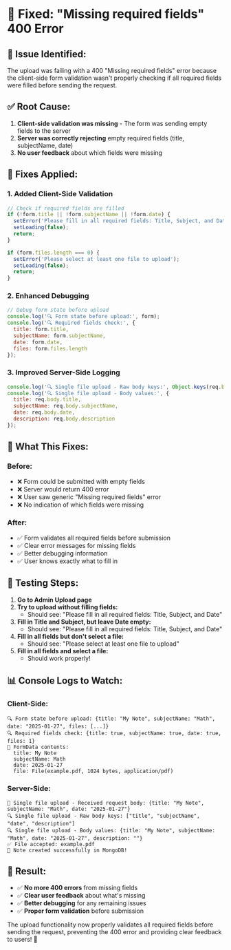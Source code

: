 # 🔧 Fixed: "Missing required fields" 400 Error

## 🚨 **Issue Identified:**
The upload was failing with a 400 "Missing required fields" error because the client-side form validation wasn't properly checking if all required fields were filled before sending the request.

## ✅ **Root Cause:**
1. **Client-side validation was missing** - The form was sending empty fields to the server
2. **Server was correctly rejecting** empty required fields (title, subjectName, date)
3. **No user feedback** about which fields were missing

## 🔧 **Fixes Applied:**

### **1. Added Client-Side Validation**
```javascript
// Check if required fields are filled
if (!form.title || !form.subjectName || !form.date) {
  setError('Please fill in all required fields: Title, Subject, and Date');
  setLoading(false);
  return;
}

if (form.files.length === 0) {
  setError('Please select at least one file to upload');
  setLoading(false);
  return;
}
```

### **2. Enhanced Debugging**
```javascript
// Debug form state before upload
console.log('🔍 Form state before upload:', form);
console.log('🔍 Required fields check:', {
  title: form.title,
  subjectName: form.subjectName,
  date: form.date,
  files: form.files.length
});
```

### **3. Improved Server-Side Logging**
```javascript
console.log('🔍 Single file upload - Raw body keys:', Object.keys(req.body));
console.log('🔍 Single file upload - Body values:', {
  title: req.body.title,
  subjectName: req.body.subjectName,
  date: req.body.date,
  description: req.body.description
});
```

## 🎯 **What This Fixes:**

### **Before:**
- ❌ Form could be submitted with empty fields
- ❌ Server would return 400 error
- ❌ User saw generic "Missing required fields" error
- ❌ No indication of which fields were missing

### **After:**
- ✅ Form validates all required fields before submission
- ✅ Clear error messages for missing fields
- ✅ Better debugging information
- ✅ User knows exactly what to fill in

## 🧪 **Testing Steps:**

1. **Go to Admin Upload page**
2. **Try to upload without filling fields:**
   - Should see: "Please fill in all required fields: Title, Subject, and Date"
3. **Fill in Title and Subject, but leave Date empty:**
   - Should see: "Please fill in all required fields: Title, Subject, and Date"
4. **Fill in all fields but don't select a file:**
   - Should see: "Please select at least one file to upload"
5. **Fill in all fields and select a file:**
   - Should work properly!

## 📊 **Console Logs to Watch:**

### **Client-Side:**
```
🔍 Form state before upload: {title: "My Note", subjectName: "Math", date: "2025-01-27", files: [...]}
🔍 Required fields check: {title: true, subjectName: true, date: true, files: 1}
📝 FormData contents:
  title: My Note
  subjectName: Math
  date: 2025-01-27
  file: File(example.pdf, 1024 bytes, application/pdf)
```

### **Server-Side:**
```
📝 Single file upload - Received request body: {title: "My Note", subjectName: "Math", date: "2025-01-27"}
🔍 Single file upload - Raw body keys: ["title", "subjectName", "date", "description"]
🔍 Single file upload - Body values: {title: "My Note", subjectName: "Math", date: "2025-01-27", description: ""}
✅ File accepted: example.pdf
🎉 Note created successfully in MongoDB!
```

## 🎉 **Result:**
- ✅ **No more 400 errors** from missing fields
- ✅ **Clear user feedback** about what's missing
- ✅ **Better debugging** for any remaining issues
- ✅ **Proper form validation** before submission

The upload functionality now properly validates all required fields before sending the request, preventing the 400 error and providing clear feedback to users! 🚀
